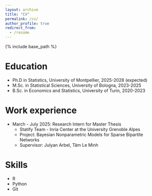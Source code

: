 ```yaml
---
layout: archive
title: "CV"
permalink: /cv/
author_profile: true
redirect_from:
  - /resume
---
```


{% include base_path %}

Education
======
* Ph.D in Statistics, University of Montpellier, 2025-2028 (expected)
* M.Sc. in Statistical Sciences, University of Bologna, 2023-2025
* B.Sc. in Economics and Statistics, University of Turin, 2020-2023

Work experience
======
* March - July 2025: Research Intern for Master Thesis
  * Statify Team - Inria Center at the University Grenoble Alpes
  * Project: Bayesian Nonparametric Models for Sparse Bipartite Networks
  * Supervisor: Julyan Arbel, Tâm Le Minh
  
Skills
======
* R
* Python
* Git
